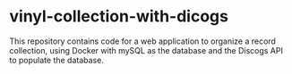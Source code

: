 # vinyl-collection-with-dicogs
This repository contains code for a web application to organize a record collection, using Docker with mySQL as the database and the Discogs API to populate the database.
